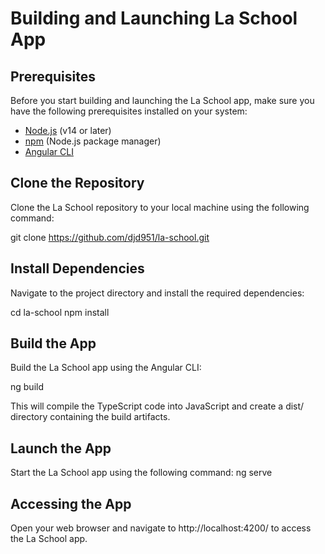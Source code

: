 # Building and Launching La School App

## Prerequisites

Before you start building and launching the La School app, make sure you have the following prerequisites installed on your system:

- [Node.js](https://nodejs.org/) (v14 or later)
- [npm](https://www.npmjs.com/) (Node.js package manager)
- [Angular CLI](https://cli.angular.io/)

## Clone the Repository

Clone the La School repository to your local machine using the following command:

git clone https://github.com/djd951/la-school.git

## Install Dependencies

Navigate to the project directory and install the required dependencies:

cd la-school
npm install

## Build the App

Build the La School app using the Angular CLI:

ng build

This will compile the TypeScript code into JavaScript and create a dist/ directory containing the build artifacts.

## Launch the App

Start the La School app using the following command:
ng serve

## Accessing the App

Open your web browser and navigate to http://localhost:4200/ to access the La School app.
